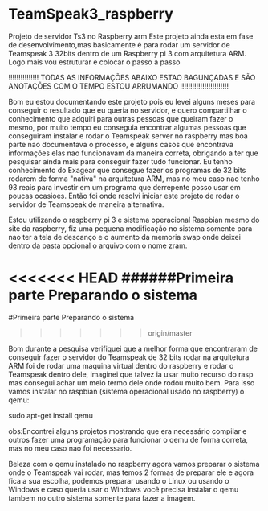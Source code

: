 # TeamSpeak3_raspberry
Projeto de servidor Ts3 no Raspberry arm
Este projeto ainda esta em fase de desenvolvimento,mas basicamente é para rodar um servidor de Teamspeak 3 32bits dentro de um Raspberry pi 3 com arquitetura ARM.
Logo mais vou estruturar e colocar o passo a passo

!!!!!!!!!!!!!!! TODAS AS INFORMAÇÕES ABAIXO ESTAO BAGUNÇADAS E SÃO ANOTAÇÕES COM O TEMPO ESTOU ARRUMANDO !!!!!!!!!!!!!!!!!!!!!!!!

Bom eu estou documentando este projeto pois eu levei alguns meses para conseguir o resultado que eu queria no servidor, e quero compartilhar o conhecimento que adquiri para outras pessoas que queiram fazer o mesmo, por muito tempo eu conseguia encontrar algumas pessoas que conseguiram instalar e rodar o Teamspeak server no raspberry mas boa parte nao documentava o processo, e alguns casos que encontrava informações elas nao funcionavam da maneira correta, obrigando a ter que pesquisar ainda mais para conseguir fazer tudo funcionar.
Eu tenho conhecimento do Exagear que consegue fazer os programas de 32 bits rodarem de forma "nativa" na arquitetura ARM, mas no meu caso nao tenho 93 reais para investir em um programa que derrepente posso usar em poucas ocasioes.
Então foi onde resolvi iniciar este projeto de rodar o servidor de Teamspeak de maneira alternativa.


Estou utilizando o raspberry pi 3 e sistema operacional Raspbian mesmo do site da raspberry, fiz uma pequena modificação no sistema somente para nao ter a tela de descanço e o aumento da memoria swap onde deixei dentro da pasta opcional o arquivo com o nome zram.

<<<<<<< HEAD
######Primeira parte Preparando o sistema
=======
#Primeira parte Preparando o sistema
>>>>>>> origin/master

Bom durante a pesquisa verifiquei que a melhor forma que encontraram de conseguir fazer o servidor do Teamspeak de 32 bits rodar na arquitetura ARM foi de rodar uma maquina virtual dentro do raspberry e rodar o Teamspeak dentro dele, imaginei que talvez ia usar muito recurso do rasp mas consegui achar um meio termo dele onde rodou muito bem.
Para isso vamos instalar no raspbian (sistema operacional usado no raspberry) o qemu:

sudo apt-get install qemu

obs:Encontrei alguns projetos mostrando que era necessário compilar e outros fazer uma programação para funcionar o qemu de forma correta, mas no meu caso nao foi necessario.

Beleza com o qemu instalado no raspberry agora vamos preparar o sistema onde o Teamspeak vai rodar, mas temos 2 formas de preparar ele e agora fica a sua escolha, podemos preparar usando o Linux ou usando o Windows e caso queria usar o Windows você precisa instalar o qemu tambem no outro sistema somente para fazer a imagem.

